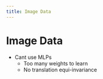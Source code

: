 ```yaml
---
title: Image Data
---
```


# Image Data
- Cant use MLPs 
	- Too many weights to learn
	- No translation equi-invariance
















